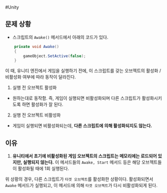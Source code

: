 #Unity 
## 문제 상황
- 스크립트의 `Awake()` 메서드에서 아래의 코드가 있다.
```cs
    private void Awake()
    {
		gameObject.SetActive(false);
    }
```

이 때, 유니티 엔진에서 게임을 실행하기 전에, 이 스크립트를 갖는 오브젝트의 활성화 / 비활성화 여부에 따라 동작이 달라진다.

1. 실행 전 오브젝트 활성화 
- 원하는대로 동작함. 즉, 게임이 실행되면 비활성화되며 다른 스크립트가 활성화시키도록 하면 활성화가 잘 된다.

2. 실행 전 오브젝트 비활성화
- 게임이 실행되면 비활성화되는데, **다른 스크립트에 의해 활성화되지도 않는다.**


## 이유
1. **유니티에서 초기에 비활성화된 게임 오브젝트의 스크립트는 메모리에는 로드되어 있지만, 실행되지 않는다.** 이 메서드들의 `Awake, Start` 메서드 등은 해당 오브젝트들이 활성화될 때에 1회 실행된다.

위 상황의 경우, 다른 스크립트가 `타겟 오브젝트`를 활성화한 상황이다. 활성화되면서 `Awake` 메서드가 실행되고, 이 메서드에 의해 `타겟 오브젝트`가 다시 비활성화되게 된다.

